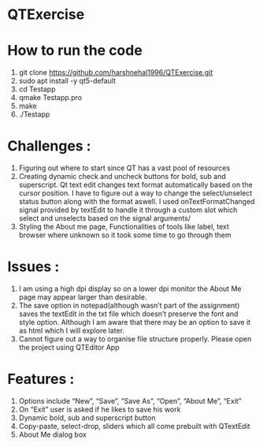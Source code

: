 # QTExercise

# How to run the code
  1) git clone https://github.com/harshnehal1996/QTExercise.git
  2) sudo apt install -y qt5-default
  3) cd Testapp
  4) qmake Testapp.pro
  5) make
  6) ./Testapp
 
# Challenges :
  1) Figuring out where to start since QT has a vast pool of resources
  2) Creating dynamic check and uncheck buttons for bold, sub and superscript. Qt text edit
  changes text format automatically based on the cursor position. I have to figure out a
  way to change the select/unselect status button along with the format aswell. I used
  onTextFormatChanged signal provided by textEdit to handle it through a custom slot
  which select and unselects based on the signal arguments/
  3) Styling the About me page, Functionalities of tools like label, text browser where
  unknown so it took some time to go through them

# Issues :
  1) I am using a high dpi display so on a lower dpi monitor the About Me page may appear
  larger than desirable.
  2) The save option in notepad(although wasn’t part of the assignment) saves the textEdit in
  the txt file which doesn’t preserve the font and style option. Although I am aware that
  there may be an option to save it as html which I will explore later.
  3) Cannot figure out a way to organise file structure properly. Please open the project using
  QTEditor App

# Features :
  1) Options include “New”, “Save”, “Save As”, “Open”, “About Me”, “Exit”
  2) On “Exit” user is asked if he likes to save his work
  3) Dynamic bold, sub and superscript button
  4) Copy-paste, select-drop, sliders which all come prebuilt with QTextEdit
  5) About Me dialog box
